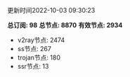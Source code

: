 更新时间2022-10-03 09:30:23

**总订阅: 98**
**总节点: 8870**
**有效节点: 2934**
- v2ray节点: 2474
- ss节点: 267
- trojan节点: 180
- ssr节点: 13
